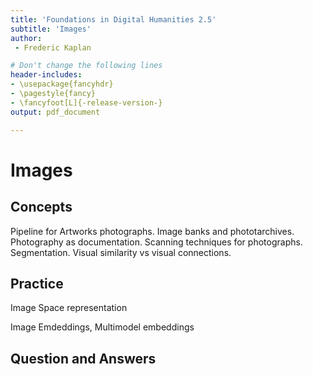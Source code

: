 ```yaml
---
title: 'Foundations in Digital Humanities 2.5'
subtitle: 'Images'
author:
 - Frederic Kaplan

# Don't change the following lines
header-includes:
- \usepackage{fancyhdr}
- \pagestyle{fancy}
- \fancyfoot[L]{-release-version-}
output: pdf_document

---
```


# Images

## Concepts

Pipeline for Artworks photographs. Image banks and phototarchives. Photography as documentation. Scanning techniques for photographs. Segmentation. Visual similarity vs visual connections.

## Practice

Image Space representation 

Image Emdeddings, Multimodel embeddings

## Question and Answers 



